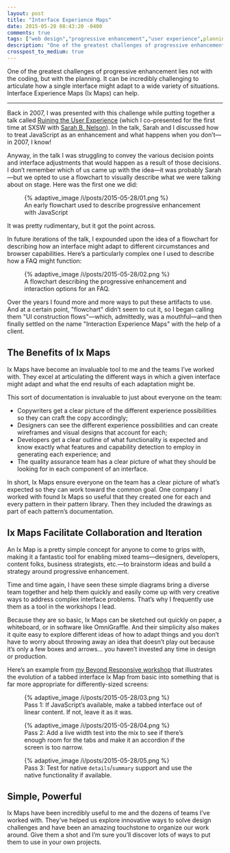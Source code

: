 ```yaml
---
layout: post
title: "Interface Experience Maps"
date: 2015-05-28 08:43:20 -0400
comments: true
tags: ["web design","progressive enhancement","user experience",planning,testing]
description: "One of the greatest challenges of progressive enhancement lies not with the coding, but with the planning. It can be incredibly challenging to articulate how a single interface might adapt to a wide variety of situations. Interface Experience Maps (Ix Maps) can help."
crosspost_to_medium: true
---
```


One of the greatest challenges of progressive enhancement lies not with the coding, but with the planning. It can be incredibly challenging to articulate how a single interface might adapt to a wide variety of situations. Interface Experience Maps (Ix Maps) can help.

<!-- more -->

<hr>

Back in 2007, I was presented with this challenge while putting together a talk called [Ruining the User Experience](https://web.archive.org/web/20070515221318/http://2007.sxsw.com/interactive/programming/panels/?action=show&id=IAP060214) (which I co-presented for the first time at SXSW with [Sarah B. Nelson](https://twitter.com/sarahbeee)). In the talk, Sarah and I discussed how to treat JavaScript as an enhancement and what happens when you don’t—in 2007, I know!

Anyway, in the talk I was struggling to convey the various decision points and interface adjustments that would happen as a result of those decisions. I don’t remember which of us came up with the idea—it was probably Sarah—but we opted to use a flowchart to visually describe what we were talking about on stage. Here was the first one we did:

<figure id="fig-2015-05-28-01" class="media-container">{% adaptive_image /i/posts/2015-05-28/01.png %}<figcaption>An early flowchart used to describe progressive enhancement with JavaScript</figcaption></figure>

It was pretty rudimentary, but it got the point across.

In future iterations of the talk, I expounded upon the idea of a flowchart for describing how an interface might adapt to different circumstances and browser capabilities. Here’s a particularly complex one I used to describe how a FAQ might function:

<figure id="fig-2015-05-28-02" class="media-container">{% adaptive_image /i/posts/2015-05-28/02.png %}<figcaption>A flowchart describing the progressive enhancement and interaction options for an FAQ.</figcaption></figure>

Over the years I found more and more ways to put these artifacts to use. And at a certain point, "flowchart" didn’t seem to cut it, so I began calling them "UI construction flows"—which, admittedly, was a mouthful—and then finally settled on the name "Interaction Experience Maps" with the help of a client.

## The Benefits of Ix Maps

Ix Maps have become an invaluable tool to me and the teams I’ve worked with. They excel at articulating the different ways in which a given interface might adapt and what the end results of each adaptation might be.

This sort of documentation is invaluable to just about everyone on the team:

* Copywriters get a clear picture of the different experience possibilities so they can craft the copy accordingly;
* Designers can see the different experience possibilities and can create wireframes and visual designs that account for each;
* Developers get a clear outline of what functionality is expected and know exactly what features and capability detection to employ in generating each experience; and
* The quality assurance team has a clear picture of what they should be looking for in each component of an interface.

In short, Ix Maps ensure everyone on the team has a clear picture of what’s expected so they can work toward the common goal. One company I worked with found Ix Maps so useful that they created one for each and every pattern in their pattern library. Then they included the drawings as part of each pattern’s documentation.

## Ix Maps Facilitate Collaboration and Iteration

An Ix Map is a pretty simple concept for anyone to come to grips with, making it a fantastic tool for enabling mixed teams—designers, developers, content folks, business strategists, etc.—to brainstorm ideas and build a strategy around progressive enhancement.

Time and time again, I have seen these simple diagrams bring a diverse team together and help them quickly and easily come up with very creative ways to address complex interface problems. That’s why I frequently use them as a tool in the workshops I lead.

Because they are so basic, Ix Maps can be sketched out quickly on paper, a whiteboard, or in software like OmniGraffle. And their simplicity also makes it quite easy to explore different ideas of how to adapt things and you don’t have to worry about throwing away an idea that doesn’t play out because it’s only a few boxes and arrows… you haven’t invested any time in design or production.

Here’s an example from [my Beyond Responsive workshop](https://www.facebook.com/events/804756366246427/) that illustrates the evolution of a tabbed interface Ix Map from basic into something that is far more appropriate for differently-sized screens:

<figure id="fig-2015-05-28-03" class="media-container">{% adaptive_image /i/posts/2015-05-28/03.png %}<figcaption>Pass 1: If JavaScript’s available, make a tabbed interface out of linear content. If not, leave it as it was.</figcaption></figure>

<figure id="fig-2015-05-28-04" class="media-container">{% adaptive_image /i/posts/2015-05-28/04.png %}<figcaption>Pass 2: Add a live width test into the mix to see if there’s enough room for the tabs and make it an accordion if the screen is too narrow.</figcaption></figure>

<figure id="fig-2015-05-28-05" class="media-container">{% adaptive_image /i/posts/2015-05-28/05.png %}<figcaption>Pass 3: Test for native <code>details</code>/<code>summary</code> support and use the native functionality if available.</figcaption></figure>

## Simple, Powerful

Ix Maps have been incredibly useful to me and the dozens of teams I’ve worked with. They’ve helped us explore innovative ways to solve design challenges and have been an amazing touchstone to organize our work around. Give them a shot and I’m sure you’ll discover lots of ways to put them to use in your own projects.
